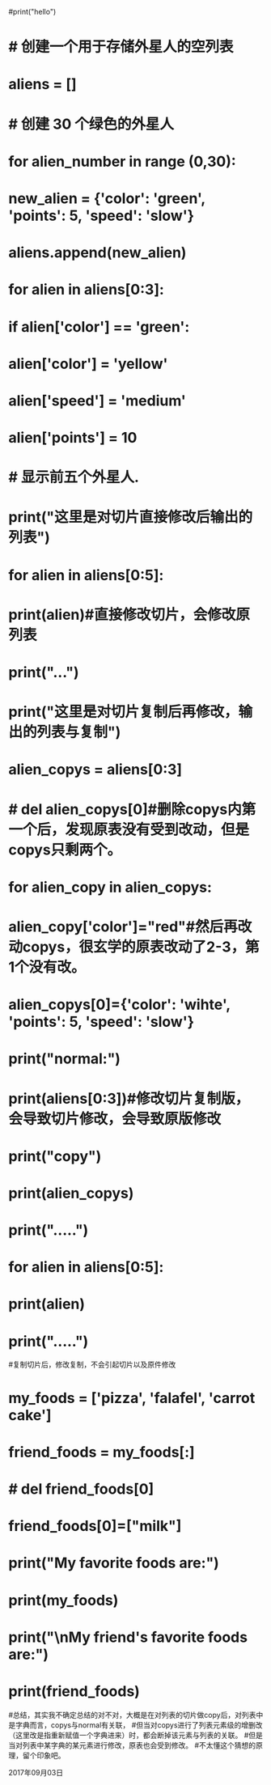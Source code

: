 #print("hello")

# #  创建一个用于存储外星人的空列表
# aliens = []
# #  创建 30 个绿色的外星人
# for alien_number in range (0,30):
# 	new_alien = {'color': 'green', 'points': 5, 'speed': 'slow'}
# 	aliens.append(new_alien)
# for alien in aliens[0:3]:
# 	if alien['color'] == 'green':
# 		alien['color'] = 'yellow'
# 		alien['speed'] = 'medium'
# 		alien['points'] = 10
# #  显示前五个外星人.
# print("这里是对切片直接修改后输出的列表")
# for alien in aliens[0:5]:
# 	print(alien)#直接修改切片，会修改原列表
# print("...")

# print("这里是对切片复制后再修改，输出的列表与复制")
# alien_copys = aliens[0:3]
# # del alien_copys[0]#删除copys内第一个后，发现原表没有受到改动，但是copys只剩两个。
# for alien_copy in alien_copys:
# 	alien_copy['color']="red"#然后再改动copys，很玄学的原表改动了2-3，第1个没有改。
# alien_copys[0]={'color': 'wihte', 'points': 5, 'speed': 'slow'}

# print("normal:")
# print(aliens[0:3])#修改切片复制版，会导致切片修改，会导致原版修改
# print("copy")
# print(alien_copys)
# print(".....")
# for alien in aliens[0:5]:
# 	print(alien)
# print(".....")

#复制切片后，修改复制，不会引起切片以及原件修改
# my_foods = ['pizza', 'falafel', 'carrot cake']
# friend_foods = my_foods[:]
# # del friend_foods[0]
# friend_foods[0]=["milk"]
# print("My favorite foods are:")
# print(my_foods)
# print("\nMy friend's favorite foods are:")
# print(friend_foods)

#总结，其实我不确定总结的对不对，大概是在对列表的切片做copy后，对列表中是字典而言，copys与normal有关联，
#但当对copys进行了列表元素级的增删改（这里改是指重新赋值一个字典进来）时，都会断掉该元素与列表的关联。
#但是当对列表中某字典的某元素进行修改，原表也会受到修改。
#不太懂这个猜想的原理，留个印象吧。








2017年09月03日